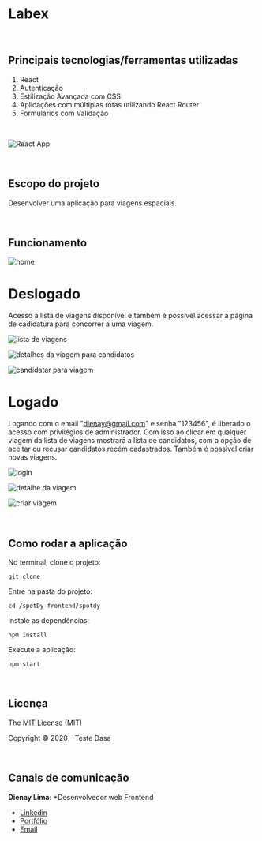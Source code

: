 # Labex

<br>

## Principais tecnologias/ferramentas utilizadas

1. React
2. Autenticação
3. Estilização Avançada com CSS
4. Aplicações com múltiplas rotas utilizando React Router
5. Formulários com Validação

<br>

![React App](https://user-images.githubusercontent.com/2151948/106149054-93d29580-6158-11eb-9f75-da9137e1e7aa.gif)

<br>

## Escopo do projeto

Desenvolver uma aplicação para viagens espaciais.

<br>

## Funcionamento

![home](https://user-images.githubusercontent.com/2151948/106152929-c2526f80-615c-11eb-8aa7-785f9d25987f.png)

# Deslogado

Acesso a lista de viagens disponível e também é possivel acessar a página de cadidatura para concorrer a uma viagem.

![lista de viagens](https://user-images.githubusercontent.com/2151948/106152942-c54d6000-615c-11eb-800a-fe69d3aeed4d.png)

![detalhes da viagem para candidatos](https://user-images.githubusercontent.com/2151948/106152956-c9797d80-615c-11eb-8ff6-aab0b67baaf4.png)

![candidatar para viagem](https://user-images.githubusercontent.com/2151948/106152985-d4341280-615c-11eb-9a50-5243118d6312.png)

# Logado

Logando com o email "dienay@gmail.com" e senha "123456", é liberado o acesso com privilégios de administrador.
Com isso ao clicar em qualquer viagem da lista de viagens mostrará a lista de candidatos, com a opção de aceitar ou recusar candidatos recém cadastrados.
Também é possível criar novas viagens.

![login](https://user-images.githubusercontent.com/2151948/106153681-8ff54200-615d-11eb-8b31-dcef5f9099ad.png)

![detalhe da viagem](https://user-images.githubusercontent.com/2151948/106152970-cda59b00-615c-11eb-8efc-ed8beaab6f6b.png)

![criar viagem](https://user-images.githubusercontent.com/2151948/106153174-05144780-615d-11eb-9443-93fb51776420.png)

<br>

## Como rodar a aplicação

No terminal, clone o projeto:
```
git clone 
```

Entre na pasta do projeto:
```
cd /spotDy-frontend/spotdy
```

Instale as dependências:
```
npm install
```

Execute a aplicação:
```
npm start 
```

<br>

## Licença

The [MIT License]() (MIT)

Copyright :copyright: 2020 - Teste Dasa

<br>

## Canais de comunicação

**Dienay Lima**: *Desenvolvedor web Frontend
- [Linkedin](https://www.linkedin.com/in/dienaylima/)
- [Portfólio](https://dienay.github.io/portfolio/)
- [Email](dienaylima@gmail.com)

<br>
